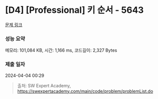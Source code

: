 # [D4] [Professional] 키 순서 - 5643 

[문제 링크](https://swexpertacademy.com/main/code/problem/problemDetail.do?contestProbId=AWXQsLWKd5cDFAUo) 

### 성능 요약

메모리: 101,084 KB, 시간: 1,166 ms, 코드길이: 2,327 Bytes

### 제출 일자

2024-04-04 00:29



> 출처: SW Expert Academy, https://swexpertacademy.com/main/code/problem/problemList.do